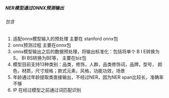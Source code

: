 ##### NER模型通过ONNX预测输出
###### 包含
1. 适配onnx模型输入的预处理 主要在 stanford onnx包
2. onnx预测过程 主要在onnx包
3. onnx模型输出之后的数据预处理，将输出标准化：包括将单个 B I E转换为S， BI BS转换为BE等， 主要在biz包
4. 模型目前支持13种类别：品类，修饰，人群，品类修饰词，品牌，型号， 颜色，材质，尺寸规格；款式元素，风格，功能功效，场景
5. 年龄通过年龄提取类直接输出，不经过NER，因为NER span比较长，准确率不够
6. IP 在经过模型之前通过词匹配识别